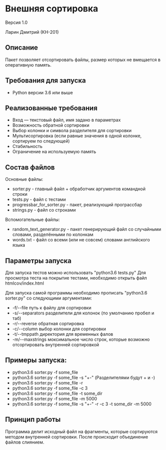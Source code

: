 # Внешняя сортировка
Версия 1.0

Ларин Дмитрий (КН-201)

## Описание
Пакет позволяет отсортировать файлы, размер которых не вмещается в оперативную
 память. 

## Требования для запуска
* Python версии 3.6 или выше

## Реализованные требования
* Вход — текстовый файл, имя задано в параметрах
* Возможность обратной сортировки
* Выбор колонки и символа разделителя для сортировки
* Мультисортировка (если равные значения в одной колонке, сортируем по следующей)
* Стабильность
* Ограничение на используемую память

## Состав файлов
Основные файлы:
* sorter.py - главный файл + обработчик аргументов командной строки
* tests.py - файл с тестами
* progressbar_for_sorter.py - пакет, реализующий програссбар
* strings.py - файл со строками

Вспомогательные файлы:
* random_text_generator.py - пакет генерирующий файл со случайными словами, 
разделёнными по колонкам
* words.txt - файл со всеми (или не совсем) словами английского языка

## Параметры запуска
Для запуска тестов можно использовать "python3.6 tests.py"
Для просмотра теста на покрытие тестами, необходимо открыть файл htmlcov/index.html

Для запуска самой программы необходимо прописать "python3.6 sorter.py" со следующими аргументами:
* -f/--file     путь к файлу для сортировки
* -s/--separators разделители для колонок (по умолчанию пробел и таб)
* -r/--reverse обратная сортировка
* -c/--column выбор колонки для сортировки
* -t/--tmppath директория для временных фалов
* -m/--maxstrings моксимальное число строк, которые возможно отсортировать внутренней сортировкой

## Примеры запуска:
* python3.6 sorter.py -f some_file
* python3.6 sorter.py -f some_file -s "+-" (Разделителями будут + и -)
* python3.6 sorter.py -f some_file -r
* python3.6 sorter.py -f some_file -c 3
* python3.6 sorter.py -f some_file -t some_dir
* python3.6 sorter.py -f some_file -m 5000
* python3.6 sorter.py -f some_file -s "+-" -r -c 3 -t some_dir -m 5000

## Принцип работы
Программа делит исходный файл на фрагменты, которые сортируются методом 
внутренней сортировки. После происходит объединение файлов слиянием.
